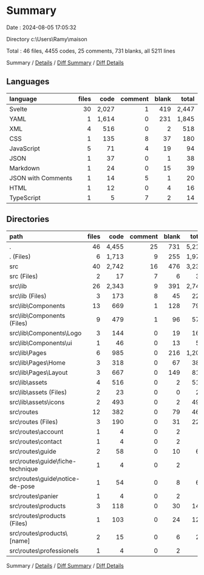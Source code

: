 # Summary

Date : 2024-08-05 17:05:32

Directory c:\\Users\\Ramy\\maison

Total : 46 files,  4455 codes, 25 comments, 731 blanks, all 5211 lines

Summary / [Details](details.md) / [Diff Summary](diff.md) / [Diff Details](diff-details.md)

## Languages
| language | files | code | comment | blank | total |
| :--- | ---: | ---: | ---: | ---: | ---: |
| Svelte | 30 | 2,027 | 1 | 419 | 2,447 |
| YAML | 1 | 1,614 | 0 | 231 | 1,845 |
| XML | 4 | 516 | 0 | 2 | 518 |
| CSS | 1 | 135 | 8 | 37 | 180 |
| JavaScript | 5 | 71 | 4 | 19 | 94 |
| JSON | 1 | 37 | 0 | 1 | 38 |
| Markdown | 1 | 24 | 0 | 15 | 39 |
| JSON with Comments | 1 | 14 | 5 | 1 | 20 |
| HTML | 1 | 12 | 0 | 4 | 16 |
| TypeScript | 1 | 5 | 7 | 2 | 14 |

## Directories
| path | files | code | comment | blank | total |
| :--- | ---: | ---: | ---: | ---: | ---: |
| . | 46 | 4,455 | 25 | 731 | 5,211 |
| . (Files) | 6 | 1,713 | 9 | 255 | 1,977 |
| src | 40 | 2,742 | 16 | 476 | 3,234 |
| src (Files) | 2 | 17 | 7 | 6 | 30 |
| src\\lib | 26 | 2,343 | 9 | 391 | 2,743 |
| src\\lib (Files) | 3 | 173 | 8 | 45 | 226 |
| src\\lib\\Components | 13 | 669 | 1 | 128 | 798 |
| src\\lib\\Components (Files) | 9 | 479 | 1 | 96 | 576 |
| src\\lib\\Components\\Logo | 3 | 144 | 0 | 19 | 163 |
| src\\lib\\Components\\ui | 1 | 46 | 0 | 13 | 59 |
| src\\lib\\Pages | 6 | 985 | 0 | 216 | 1,201 |
| src\\lib\\Pages\\Home | 3 | 318 | 0 | 67 | 385 |
| src\\lib\\Pages\\Layout | 3 | 667 | 0 | 149 | 816 |
| src\\lib\\assets | 4 | 516 | 0 | 2 | 518 |
| src\\lib\\assets (Files) | 2 | 23 | 0 | 0 | 23 |
| src\\lib\\assets\\icons | 2 | 493 | 0 | 2 | 495 |
| src\\routes | 12 | 382 | 0 | 79 | 461 |
| src\\routes (Files) | 3 | 190 | 0 | 31 | 221 |
| src\\routes\\account | 1 | 4 | 0 | 2 | 6 |
| src\\routes\\contact | 1 | 4 | 0 | 2 | 6 |
| src\\routes\\guide | 2 | 58 | 0 | 10 | 68 |
| src\\routes\\guide\\fiche-technique | 1 | 4 | 0 | 2 | 6 |
| src\\routes\\guide\\notice-de-pose | 1 | 54 | 0 | 8 | 62 |
| src\\routes\\panier | 1 | 4 | 0 | 2 | 6 |
| src\\routes\\products | 3 | 118 | 0 | 30 | 148 |
| src\\routes\\products (Files) | 1 | 103 | 0 | 24 | 127 |
| src\\routes\\products\\[name] | 2 | 15 | 0 | 6 | 21 |
| src\\routes\\professionels | 1 | 4 | 0 | 2 | 6 |

Summary / [Details](details.md) / [Diff Summary](diff.md) / [Diff Details](diff-details.md)